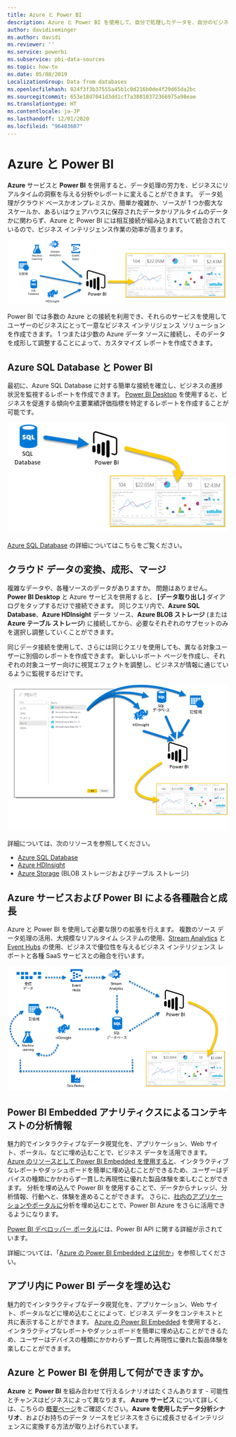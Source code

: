 ```yaml
---
title: Azure と Power BI
description: Azure と Power BI を使用して、自分で処理したデータを、自分のビジネスをリアルタイムで分析できる分析やレポートに変える方法について説明します。
author: davidiseminger
ms.author: davidi
ms.reviewer: ''
ms.service: powerbi
ms.subservice: pbi-data-sources
ms.topic: how-to
ms.date: 05/08/2019
LocalizationGroup: Data from databases
ms.openlocfilehash: 024f3f3b37555a45b1c0d216b0de4f29d65da2bc
ms.sourcegitcommit: 653e18d7041d3dd1cf7a38010372366975a98eae
ms.translationtype: HT
ms.contentlocale: ja-JP
ms.lasthandoff: 12/01/2020
ms.locfileid: "96403607"
---
```

# <a name="azure-and-power-bi"></a>Azure と Power BI

**Azure** サービスと **Power BI** を併用すると、データ処理の労力を、ビジネスにリアルタイムの洞察を与える分析やレポートに変えることができます。 データ処理がクラウド ベースかオンプレミスか、簡単か複雑か、ソースが 1 つか膨大なスケールか、あるいはウェアハウスに保存されたデータかリアルタイムのデータかに関わらず、Azure と Power BI には相互接続が組み込まれていて統合されているので、ビジネス インテリジェンス作業の効率が高まります。

![アジュール](media/service-azure-and-power-bi/azure_1.png)

Power BI では多数の Azure との接続を利用でき、それらのサービスを使用してユーザーのビジネスにとって一意なビジネス インテリジェンス ソリューションを作成できます。 1 つまたは少数の Azure データ ソースに接続し、そのデータを成形して調整することによって、カスタマイズ レポートを作成できます。

## <a name="azure-sql-database-and-power-bi"></a>Azure SQL Database と Power BI

最初に、Azure SQL Database に対する簡単な接続を確立し、ビジネスの進捗状況を監視するレポートを作成できます。 [Power BI Desktop](../fundamentals/desktop-getting-started.md) を使用すると、ビジネスを促進する傾向や主要業績評価指標を特定するレポートを作成することが可能です。

![PBI への SQL](media/service-azure-and-power-bi/azure_2_sqltopbi.png)

[Azure SQL Database](https://azure.microsoft.com/services/sql-database/) の詳細についてはこちらをご覧ください。

## <a name="transform-shape-and-merge-your-cloud-data"></a>クラウド データの変換、成形、マージ

複雑なデータや、各種ソースのデータがありますか。 問題はありません。 **Power BI Desktop** と Azure サービスを併用すると、 **[データ取り出し]** ダイアログをタップするだけで接続できます。 同じクエリ内で、**Azure SQL Database**、**Azure HDInsight** データ ソース、**Azure BLOB ストレージ** (または **Azure テーブル ストレージ**) に接続してから、必要なそれぞれのサブセットのみを選択し調整していくことができます。

同じデータ接続を使用して、さらには同じクエリを使用しても、異なる対象ユーザーに別個のレポートを作成できます。 新しいレポート ページを作成し、それぞれの対象ユーザー向けに視覚エフェクトを調整し、ビジネスが情報に通じているように監視するだけです。

![PBI への複数処理](media/service-azure-and-power-bi/azure_3_multipletopbi.png)

詳細については、次のリソースを参照してください。

* [Azure SQL Database](https://azure.microsoft.com/services/sql-database/)
* [Azure HDInsight](https://azure.microsoft.com/services/hdinsight/)
* [Azure Storage](https://azure.microsoft.com/services/storage/) (BLOB ストレージおよびテーブル ストレージ)

## <a name="get-complex-and-ahead-using-azure-services-and-power-bi"></a>Azure サービスおよび Power BI による各種融合と成長

Azure と Power BI を使用して必要な限りの拡張を行えます。 複数のソース データ処理の活用、大規模なリアルタイム システムの使用、[Stream Analytics](https://azure.microsoft.com/services/stream-analytics/) と [Event Hubs](https://azure.microsoft.com/services/event-hubs/) の使用、ビジネスで優位性を与えるビジネス インテリジェンス レポートと各種 SaaS サービスとの融合を行います。

![Azure 複合](media/service-azure-and-power-bi/azure_4_complex.png)

## <a name="context-insights-with-power-bi-embedded-analytics"></a>Power BI Embedded アナリティクスによるコンテキストの分析情報

魅力的でインタラクティブなデータ視覚化を、アプリケーション、Web サイト、ポータル、などに埋め込むことで、ビジネス データを活用できます。 [Azure のリソースとして Power BI Embedded を使用すると](https://azure.microsoft.com/services/power-bi-embedded/)、インタラクティブなレポートやダッシュボードを簡単に埋め込むことができるため、ユーザーはデバイスの種類にかかわらず一貫した再現性に優れた製品体験を楽しむことができます。  分析を埋め込んで Power BI を使用することで、データからナレッジ、分析情報、行動へと、体験を進めることができます。  さらに、[社内のアプリケーションやポータルに](https://powerbi.microsoft.com/developers/embedded-analytics/organization/)分析を埋め込むことで、Power BI Azure をさらに活用できるようになります。

[Power BI デベロッパー ポータル](https://dev.powerbi.com)には、Power BI API に関する詳細が示されています。

詳細については、「[Azure の Power BI Embedded とは何か](../developer/embedded/azure-pbie-what-is-power-bi-embedded.md)」を参照してください。

## <a name="embed-your-power-bi-data-within-your-app"></a>アプリ内に Power BI データを埋め込む

魅力的でインタラクティブなデータ視覚化を、アプリケーション、Web サイト、ポータルなどに埋め込むことによって、ビジネス データをコンテキストと共に表示することができます。 [Azure の Power BI Embedded](https://azure.microsoft.com/services/power-bi-embedded/) を使用すると、インタラクティブなレポートやダッシュボードを簡単に埋め込むことができるため、ユーザーはデバイスの種類にかかわらず一貫した再現性に優れた製品体験を楽しむことができます。

## <a name="what-could-you-do-with-azure-and-power-bi"></a>Azure と Power BI を併用して何ができますか。

**Azure** と **Power BI** を組み合わせて行えるシナリオはたくさんあります - 可能性とチャンスはビジネスによって異なります。 **Azure サービス** について詳しくは、こちらの [概要ページ](/azure/machine-learning/team-data-science-process/plan-your-environment)をご確認ください。**Azure を使用したデータ分析シナリオ**、およびお持ちのデータ ソースをビジネスをさらに成長させるインテリジェンスに変換する方法が取り上げられています。